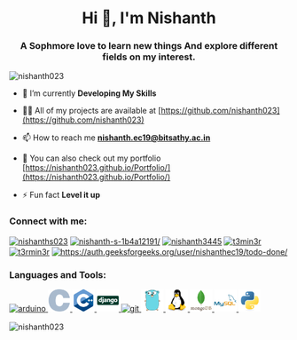 <h1 align="center">Hi 👋, I'm Nishanth</h1>
<h3 align="center">A Sophmore love to learn new things And explore different fields on my interest.</h3>

<p align="left"> <img src="https://komarev.com/ghpvc/?username=nishanth023&label=Profile%20views&color=0e75b6&style=flat" alt="nishanth023" /> </p>

- 🔭 I’m currently **Developing My Skills**

- 👨‍💻 All of my projects are available at [https://github.com/nishanth023](https://github.com/nishanth023)

- 📫 How to reach me **nishanth.ec19@bitsathy.ac.in**

- 📄 You can also check out my portfolio [https://nishanth023.github.io/Portfolio/](https://nishanth023.github.io/Portfolio/)

- ⚡ Fun fact **Level it up**

<h3 align="left">Connect with me:</h3>
<p align="left">
<a href="https://twitter.com/nishanths023" target="blank"><img align="center" src="https://cdn.jsdelivr.net/npm/simple-icons@3.0.1/icons/twitter.svg" alt="nishanths023" height="30" width="40" /></a>
<a href="https://linkedin.com/in/nishanth-s-1b4a12191/" target="blank"><img align="center" src="https://cdn.jsdelivr.net/npm/simple-icons@3.0.1/icons/linkedin.svg" alt="nishanth-s-1b4a12191/" height="30" width="40" /></a>
<a href="https://instagram.com/nishanth3445" target="blank"><img align="center" src="https://cdn.jsdelivr.net/npm/simple-icons@3.0.1/icons/instagram.svg" alt="nishanth3445" height="30" width="40" /></a>
<a href="https://www.codechef.com/users/t3min3r" target="blank"><img align="center" src="https://cdn.jsdelivr.net/npm/simple-icons@3.1.0/icons/codechef.svg" alt="t3min3r" height="30" width="40" /></a>
<a href="https://www.hackerrank.com/t3rmin3r" target="blank"><img align="center" src="https://cdn.jsdelivr.net/npm/simple-icons@3.0.1/icons/hackerrank.svg" alt="t3rmin3r" height="30" width="40" /></a>
<a href="https://auth.geeksforgeeks.org/user/https://auth.geeksforgeeks.org/user/nishanthec19/todo-done/" target="blank"><img align="center" src="https://cdn.jsdelivr.net/npm/simple-icons@3.0.1/icons/geeksforgeeks.svg" alt="https://auth.geeksforgeeks.org/user/nishanthec19/todo-done/" height="30" width="40" /></a>
</p>

<h3 align="left">Languages and Tools:</h3>
<p align="left"> <a href="https://www.arduino.cc/" target="_blank"> <img src="https://cdn.worldvectorlogo.com/logos/arduino-1.svg" alt="arduino" width="40" height="40"/> </a> <a href="https://www.cprogramming.com/" target="_blank"> <img src="https://raw.githubusercontent.com/devicons/devicon/master/icons/c/c-original.svg" alt="c" width="40" height="40"/> </a> <a href="https://www.w3schools.com/cpp/" target="_blank"> <img src="https://raw.githubusercontent.com/devicons/devicon/master/icons/cplusplus/cplusplus-original.svg" alt="cplusplus" width="40" height="40"/> </a> <a href="https://www.djangoproject.com/" target="_blank"> <img src="https://raw.githubusercontent.com/devicons/devicon/master/icons/django/django-original.svg" alt="django" width="40" height="40"/> </a> <a href="https://git-scm.com/" target="_blank"> <img src="https://www.vectorlogo.zone/logos/git-scm/git-scm-icon.svg" alt="git" width="40" height="40"/> </a> <a href="https://golang.org" target="_blank"> <img src="https://raw.githubusercontent.com/devicons/devicon/master/icons/go/go-original.svg" alt="go" width="40" height="40"/> </a> <a href="https://www.linux.org/" target="_blank"> <img src="https://raw.githubusercontent.com/devicons/devicon/master/icons/linux/linux-original.svg" alt="linux" width="40" height="40"/> </a> <a href="https://www.mongodb.com/" target="_blank"> <img src="https://raw.githubusercontent.com/devicons/devicon/master/icons/mongodb/mongodb-original-wordmark.svg" alt="mongodb" width="40" height="40"/> </a> <a href="https://www.mysql.com/" target="_blank"> <img src="https://raw.githubusercontent.com/devicons/devicon/master/icons/mysql/mysql-original-wordmark.svg" alt="mysql" width="40" height="40"/> </a> <a href="https://www.python.org" target="_blank"> <img src="https://raw.githubusercontent.com/devicons/devicon/master/icons/python/python-original.svg" alt="python" width="40" height="40"/> </a> </p>

<p><img align="center" src="https://github-readme-stats.vercel.app/api/top-langs?username=nishanth023&show_icons=true&locale=en&layout=compact" alt="nishanth023" /></p>
